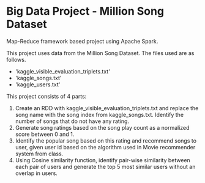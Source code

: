 # Big Data Project - Million Song Dataset
Map-Reduce framework based project using Apache Spark.

This project uses data from the Million Song Dataset.  The files used are as follows.
- 'kaggle_visible_evaluation_triplets.txt'
- 'kaggle_songs.txt'
- 'kaggle_users.txt'

This project consists of 4 parts:

1. Create an RDD with kaggle_visible_evaluation_triplets.txt and replace the song name with the song index from kaggle_songs.txt. Identify the number of songs that do not have any rating.
2. Generate song ratings based on the song play count as a normalized score between 0 and 1.
3. Identify the popular song based on this rating and recommend songs to user, given user id based on the algorithm used in Movie recommender system from class.
4. Using Cosine similarity function, identify pair-wise similarity between each pair of users and generate the top 5 most similar users without an overlap in users.
